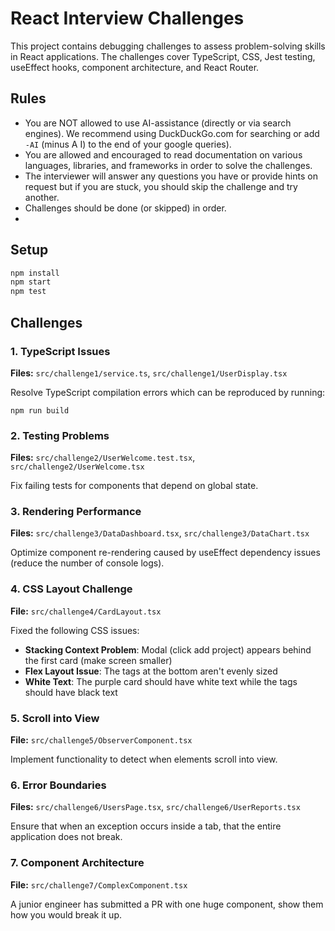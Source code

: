 # React Interview Challenges

This project contains debugging challenges to assess problem-solving skills in React applications. The challenges cover 
TypeScript, CSS, Jest testing, useEffect hooks, component architecture, and React Router.

## Rules

* You are NOT allowed to use AI-assistance (directly or via search engines). We recommend using DuckDuckGo.com for searching or add `-AI` (minus A I) to the end of your google queries).
* You are allowed and encouraged to read documentation on various languages, libraries, and frameworks in order to solve the challenges.
* The interviewer will answer any questions you have or provide hints on request but if you are stuck, you should skip the challenge and try another.
* Challenges should be done (or skipped) in order.
* 
## Setup

```bash
npm install
npm start
npm test
```

## Challenges

### 1. TypeScript Issues
**Files:** `src/challenge1/service.ts`, `src/challenge1/UserDisplay.tsx`

Resolve TypeScript compilation errors which can be reproduced by running:

```shell
npm run build
```

### 2. Testing Problems
**Files:** `src/challenge2/UserWelcome.test.tsx`, `src/challenge2/UserWelcome.tsx`

Fix failing tests for components that depend on global state.

### 3. Rendering Performance
**Files:** `src/challenge3/DataDashboard.tsx`, `src/challenge3/DataChart.tsx`

Optimize component re-rendering caused by useEffect dependency issues (reduce the number of console logs).

### 4. CSS Layout Challenge
**File:** `src/challenge4/CardLayout.tsx`

Fixed the following CSS issues:
- **Stacking Context Problem**: Modal (click add project) appears behind the first card (make screen smaller)
- **Flex Layout Issue**: The tags at the bottom aren't evenly sized
- **White Text**: The purple card should have white text while the tags should have black text

### 5. Scroll into View
**File:** `src/challenge5/ObserverComponent.tsx`

Implement functionality to detect when elements scroll into view.

### 6. Error Boundaries
**Files:** `src/challenge6/UsersPage.tsx`, `src/challenge6/UserReports.tsx`

Ensure that when an exception occurs inside a tab, that the entire application does not break.

### 7. Component Architecture
**File:** `src/challenge7/ComplexComponent.tsx`

A junior engineer has submitted a PR with one huge component, show them how you would break it up.
